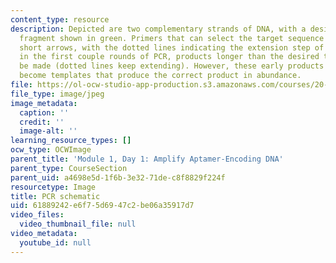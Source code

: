 ```yaml
---
content_type: resource
description: Depicted are two complementary strands of DNA, with a desired target
  fragment shown in green. Primers that can select the target sequence are shown as
  short arrows, with the dotted lines indicating the extension step of PCR. Note that
  in the first couple rounds of PCR, products longer than the desired target will
  be made (dotted lines keep extending). However, these early products themselves
  become templates that produce the correct product in abundance.
file: https://ol-ocw-studio-app-production.s3.amazonaws.com/courses/20-109-laboratory-fundamentals-in-biological-engineering-spring-2010/61889242e6f75d6947c2be06a35917d7_m1d1_fig1.jpg
file_type: image/jpeg
image_metadata:
  caption: ''
  credit: ''
  image-alt: ''
learning_resource_types: []
ocw_type: OCWImage
parent_title: 'Module 1, Day 1: Amplify Aptamer-Encoding DNA'
parent_type: CourseSection
parent_uid: a4698e5d-1f6b-3e32-71de-c8f8829f224f
resourcetype: Image
title: PCR schematic
uid: 61889242-e6f7-5d69-47c2-be06a35917d7
video_files:
  video_thumbnail_file: null
video_metadata:
  youtube_id: null
---
```

